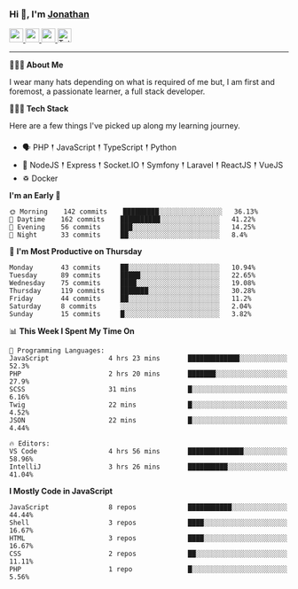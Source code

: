 ### Hi 👋, I'm [Jonathan](https://jonathan-d.ch) 

<p>
  <a href="https://www.twitter.com/redkill2108">
    <img src="https://img.shields.io/badge/twitter-%231DA1F2.svg?&style=for-the-badge&logo=twitter&logoColor=white" height=25>
  </a>
  <a href="https://www.linkedin.com/in/jdebetaz">
    <img src="https://img.shields.io/badge/linkedin-%230077B5.svg?&style=for-the-badge&logo=linkedin&logoColor=white" height=25>
  </a>
  <a href="https://www.instagram.com/jdebetaz/">
    <img src="https://img.shields.io/badge/instagram-%23E4405F.svg?&style=for-the-badge&logo=instagram&logoColor=white" height=25>
  </a>
  <a href="https://wakatime.com/@5c95ead1-71ee-4ecc-9a32-6c2b293dd432">
    <img src="https://wakatime.com/badge/user/5c95ead1-71ee-4ecc-9a32-6c2b293dd432.svg?style=for-the-badge" height=25 alt="Total time coded since Aug 23 2019" />
  </a>
</p>

-------

**🙋🏻‍♂️ About Me** 

<p>I wear many hats depending on what is required of me but, I am first and foremost, a passionate learner, a full stack developer.</p>

**👨🏻‍💻 Tech Stack** 

<p>Here are a few things I've picked up along my learning journey.</p>

- 🗣 PHP 𒑰 JavaScript 𒑰 TypeScript 𒑰 Python
- 🎒 NodeJS 𒑰 Express 𒑰 Socket.IO 𒑰 Symfony 𒑰 Laravel 𒑰 ReactJS 𒑰 VueJS
- ♽ Docker

<!--START_SECTION:waka-->
**I'm an Early 🐤** 

```text
🌞 Morning    142 commits    █████████░░░░░░░░░░░░░░░░   36.13% 
🌆 Daytime    162 commits    ██████████░░░░░░░░░░░░░░░   41.22% 
🌃 Evening    56 commits     ███░░░░░░░░░░░░░░░░░░░░░░   14.25% 
🌙 Night      33 commits     ██░░░░░░░░░░░░░░░░░░░░░░░   8.4%

```
📅 **I'm Most Productive on Thursday** 

```text
Monday       43 commits     ██░░░░░░░░░░░░░░░░░░░░░░░   10.94% 
Tuesday      89 commits     █████░░░░░░░░░░░░░░░░░░░░   22.65% 
Wednesday    75 commits     ████░░░░░░░░░░░░░░░░░░░░░   19.08% 
Thursday     119 commits    ███████░░░░░░░░░░░░░░░░░░   30.28% 
Friday       44 commits     ██░░░░░░░░░░░░░░░░░░░░░░░   11.2% 
Saturday     8 commits      ░░░░░░░░░░░░░░░░░░░░░░░░░   2.04% 
Sunday       15 commits     █░░░░░░░░░░░░░░░░░░░░░░░░   3.82%

```


📊 **This Week I Spent My Time On** 

```text
💬 Programming Languages: 
JavaScript               4 hrs 23 mins       █████████████░░░░░░░░░░░░   52.3% 
PHP                      2 hrs 20 mins       ███████░░░░░░░░░░░░░░░░░░   27.9% 
SCSS                     31 mins             █░░░░░░░░░░░░░░░░░░░░░░░░   6.16% 
Twig                     22 mins             █░░░░░░░░░░░░░░░░░░░░░░░░   4.52% 
JSON                     22 mins             █░░░░░░░░░░░░░░░░░░░░░░░░   4.44%

🔥 Editors: 
VS Code                  4 hrs 56 mins       ██████████████░░░░░░░░░░░   58.96% 
IntelliJ                 3 hrs 26 mins       ██████████░░░░░░░░░░░░░░░   41.04%

```

**I Mostly Code in JavaScript** 

```text
JavaScript               8 repos             ███████████░░░░░░░░░░░░░░   44.44% 
Shell                    3 repos             ████░░░░░░░░░░░░░░░░░░░░░   16.67% 
HTML                     3 repos             ████░░░░░░░░░░░░░░░░░░░░░   16.67% 
CSS                      2 repos             ██░░░░░░░░░░░░░░░░░░░░░░░   11.11% 
PHP                      1 repo              █░░░░░░░░░░░░░░░░░░░░░░░░   5.56%

```



<!--END_SECTION:waka-->
